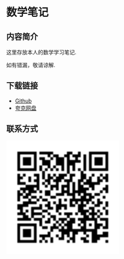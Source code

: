 # 数学笔记

## 内容简介

这里存放本人的数学学习笔记.

如有错漏，敬请谅解.

## 下载链接

- [Github](https://github.com/KaiserKatze/mathematical-notes/releases/latest)
- [夸克网盘](https://pan.quark.cn/s/38334d2d28e7)

## 联系方式

<img src="contact_me_via_wechat.svg" alt="wechat qr code" width="300" height="300">
